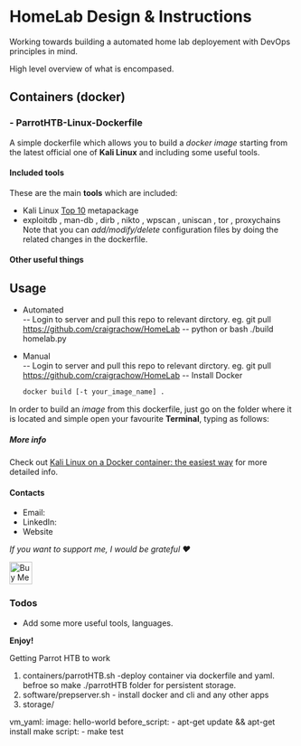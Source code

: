 # HomeLab Design & Instructions
Working towards building a automated home lab deployement with DevOps principles in mind.  

High level overview of what is encompased. 

## Containers (docker)

### - ParrotHTB-Linux-Dockerfile  
A simple dockerfile which allows you to build a _docker image_ starting from the latest official one of **Kali Linux** and including some useful tools.  
#### Included tools  
These are the main **tools** which are included:
- Kali Linux [Top 10](https://tools.kali.org/kali-metapackages) metapackage
- exploitdb , man-db , dirb , nikto , wpscan , uniscan , tor , proxychains  
Note that you can _add/modify/delete_ configuration files by doing the related changes in the dockerfile.
#### Other useful things  

  

## Usage
- Automated  
 -- Login to server and pull this repo to relevant dirctory. eg. git pull https://github.com/craigrachow/HomeLab
 -- python or bash ./build homelab.py

- Manual  
 -- Login to server and pull this repo to relevant dirctory. eg. git pull https://github.com/craigrachow/HomeLab
 -- Install Docker 
  ```sh
  docker build [-t your_image_name] .
  ```
In order to build an _image_ from this dockerfile, just go on the folder where it is located and simple open your favourite **Terminal**, typing as follows:



##### More info

Check out [Kali Linux on a Docker container: the easiest way](https://tsumarios.github.io/blog/2022/09/17/kali-linux-docker-container/) for more detailed info.

#### Contacts  
- Email: 
- LinkedIn: 
- Website

_If you want to support me, I would be grateful ❤️_

<a href="https://www.buymeacoffee.com/tsumarios" target="_blank"><img
        src="https://cdn.buymeacoffee.com/buttons/default-orange.png" alt="Buy Me A Coffee" height="40"></a>

### Todos  
- Add some more useful tools, languages.

**Enjoy!**

Getting Parrot HTB to work
1. containers/parrotHTB.sh -deploy container via dockerfile and yaml. befroe so make ./parrotHTB folder for persistent storage. 
2. software/prepserver.sh - install docker and cli and any other apps
3. storage/

vm_yaml:
  image: hello-world
  before_script: 
    - apt-get update && apt-get install make
  script:
    - make test
    
